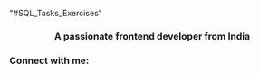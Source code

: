 "#SQL_Tasks_Exercises" 
<h3 align="center">A passionate frontend developer from India</h3>

<h3 align="left">Connect with me:</h3>
<p align="left">
</p>
